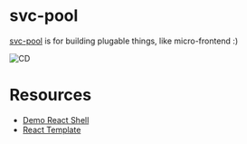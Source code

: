# svc-pool

[svc-pool](https://github.com/svc-pool/svc-pool/) is for building plugable things, like micro-frontend :)

![CD](https://github.com/svc-pool/svc-pool/workflows/CD/badge.svg?branch=v2)

# Resources

- [Demo React Shell](https://svc-pool.github.io/demo-react-shell/)
- [React Template](https://github.com/svc-pool/react-plugin-template/)
